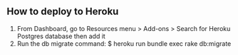 ## How to deploy to Heroku   
1. From Dashboard, go to Resources menu > Add-ons > Search for Heroku Postgres database then add it   
2. Run the db migrate command: $ heroku run bundle exec rake db:migrate   
